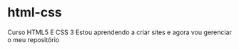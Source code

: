 # html-css
 Curso HTML5 E CSS 3
 Estou aprendendo a criar sites e agora vou gerenciar o meu repositório
 
